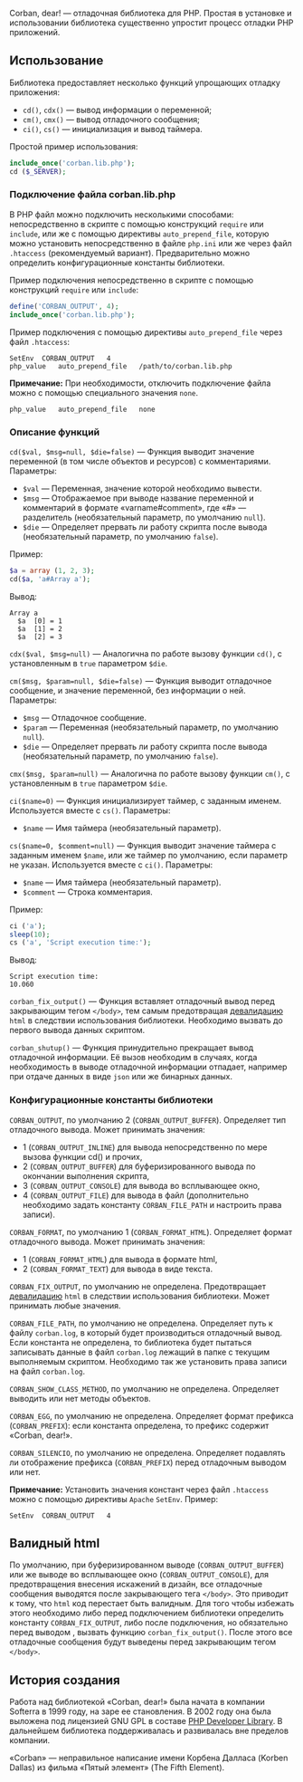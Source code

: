 Corban, dear! — отладочная библиотека для PHP. Простая в установке и использовании библиотека существенно упростит процесс отладки PHP приложений.

## Использование ##
Библиотека предоставляет несколько функций упрощающих отладку приложения:
  * `cd()`, `cdx()` — вывод информации о переменной;
  * `cm()`, `cmx()` — вывод отладочного сообщения;
  * `ci()`, `cs()` — инициализация и вывод таймера.

Простой пример использования:
```php
include_once('corban.lib.php');
cd ($_SERVER);
```

### Подключение файла corban.lib.php ###
В PHP файл можно подключить несколькими способами: непосредственно в скрипте с помощью конструкций `require` или `include`, или же с помощью директивы `auto_prepend_file`, которую можно установить непосредственно в файле `php.ini` или же через файл `.htaccess` (рекомендуемый вариант). Предварительно можно определить конфигурационные константы библиотеки.

Пример подключения непосредственно в скрипте с помощью конструкций `require` или `include`:
```php
define('CORBAN_OUTPUT', 4);
include_once('corban.lib.php');
```

Пример подключения с помощью директивы `auto_prepend_file` через файл `.htaccess`:
```
SetEnv	CORBAN_OUTPUT	4
php_value	auto_prepend_file	/path/to/corban.lib.php
```

**Примечание:** При необходимости, отключить подключение файла можно с помощью специального значения `none`.
```
php_value	auto_prepend_file	none
```

### Описание функций ###
`cd($val, $msg=null, $die=false)` — Функция выводит значение переменной (в том числе объектов и ресурсов) с комментариями. Параметры:
  * `$val` — Переменная, значение которой необходимо вывести.
  * `$msg` — Отображаемое при выводе название переменной и комментарий в формате «varname#comment», где «#» — разделитель (необязательный параметр, по умолчанию `null`).
  * `$die` — Определяет прервать ли работу скрипта после вывода (необязательный параметр, по умолчанию `false`).

Пример:
```php
$a = array (1, 2, 3);
cd($a, 'a#Array a');
```

Вывод:
```
Array a
  $a  [0] = 1
  $a  [1] = 2
  $a  [2] = 3
```

`cdx($val, $msg=null)` — Аналогична по работе вызову функции `cd()`, с установленным в `true` параметром `$die`.

`cm($msg, $param=null, $die=false)` — Функция выводит отладочное сообщение, и значение переменной, без информации о ней. Параметры:
  * `$msg` — Отладочное сообщение.
  * `$param` — Переменная (необязательный параметр, по умолчанию `null`).
  * `$die` — Определяет прервать ли работу скрипта после вывода (необязательный параметр, по умолчанию `false`).

`cmx($msg, $param=null)` — Аналогична по работе вызову функции `cm()`, с установленным в `true` параметром `$die`.

`ci($name=0)` — Функция инициализирует таймер, с заданным именем. Используется вместе с `cs()`. Параметры:
  * `$name` — Имя таймера (необязательный параметр).

`cs($name=0, $comment=null)` — Функция выводит значение таймера с заданным именем `$name`, или же таймер по умолчанию, если параметр не указан. Используется вместе с `ci()`. Параметры:
  * `$name` — Имя таймера (необязательный параметр).
  * `$comment` — Строка комментария.

Пример:
```php
ci ('a');
sleep(10);
cs ('a', 'Script execution time:');
```

Вывод:
```
Script execution time:
10.060
```

`corban_fix_output()` — Функция вставляет отладочный вывод перед закрывающим тегом `</body>`, тем самым предотвращая [девалидацию](#%D0%92%D0%B0%D0%BB%D0%B8%D0%B4%D0%BD%D1%8B%D0%B9_html.md) `html` в следствии использования библиотеки. Необходимо вызвать до первого вывода данных скриптом.

`corban_shutup()` — Функция принудительно прекращает вывод отладочной информации. Её вызов необходим в случаях, когда необходимость в выводе отладочной информации отпадает, например при отдаче данных в виде `json` или же бинарных данных.

### Конфигурационные константы библиотеки ###
`CORBAN_OUTPUT`, по умолчанию 2 (`CORBAN_OUTPUT_BUFFER`). Определяет тип отладочного вывода. Может принимать значения:
  * 1 (`CORBAN_OUTPUT_INLINE`) для вывода непосредственно по мере вызова функции cd() и прочих,
  * 2 (`CORBAN_OUTPUT_BUFFER`) для буферизированного вывода по окончании выполнения скрипта,
  * 3 (`CORBAN_OUTPUT_CONSOLE`) для вывода во всплывающее окно,
  * 4 (`CORBAN_OUTPUT_FILE`) для вывода в файл (дополнительно необходимо задать константу `CORBAN_FILE_PATH` и настроить права записи).

`CORBAN_FORMAT`, по умолчанию 1 (`CORBAN_FORMAT_HTML`). Определяет формат отладочного вывода. Может принимать значения:
  * 1 (`CORBAN_FORMAT_HTML`) для вывода в формате html,
  * 2 (`CORBAN_FORMAT_TEXT`) для вывода в виде текста.

`CORBAN_FIX_OUTPUT`, по умолчанию не определена. Предотвращает [девалидацию](#%D0%92%D0%B0%D0%BB%D0%B8%D0%B4%D0%BD%D1%8B%D0%B9_html) `html` в следствии использования библиотеки. Может принимать любые значения.

`CORBAN_FILE_PATH`, по умолчанию не определена. Определяет путь к файлу `corban.log`, в который будет производиться отладочный вывод. Если константа не определена, то библиотека будет пытаться записывать данные в файл `corban.log` лежащий в папке с текущим выполняемым скриптом. Необходимо так же установить права записи на файл `corban.log`.

`CORBAN_SHOW_CLASS_METHOD`, по умолчанию не определена. Определяет выводить или нет методы объектов.

`CORBAN_EGG`, по умолчанию не определена. Определяет формат префикса (`CORBAN_PREFIX`): если константа определена, то префикс содержит «Corban, dear!».

`CORBAN_SILENCIO`, по умолчанию не определена. Определяет подавлять ли отображение префикса (`CORBAN_PREFIX`) перед отладочным выводом или нет.

**Примечание:** Установить значения констант через файл `.htaccess` можно с помощью директивы `Apache` `SetEnv`. Пример:
```
SetEnv	CORBAN_OUTPUT	4
```

## Валидный html ##
По умолчанию, при буферизированном выводе (`CORBAN_OUTPUT_BUFFER`) или же выводе во всплывающее окно (`CORBAN_OUTPUT_CONSOLE`), для предотвращения внесения искажений в дизайн, все отладочные сообщения выводятся после закрывающего тега `</body>`. Это приводит к тому, что `html` код перестает быть валидным. Для того чтобы избежать этого необходимо либо перед подключением библиотеки определить константу `CORBAN_FIX_OUTPUT`, либо после подключения, но обязательно перед выводом , вызвать функцию `corban_fix_output()`. После этого все отладочные сообщения будут выведены перед закрывающим тегом `</body>`.

## История создания ##
Работа над библиотекой «Corban, dear!» была начата в компании Softerra в 1999 году, на заре ее становления. В 2002 году она была выложена под лицензией GNU GPL в составе [PHP Developer Library](http://www.softerra.com/products_php-library.htm). В дальнейшем библиотека поддерживалась и развивалась вне пределов компании.

«Corban» — неправильное написание имени Корбена Далласа (Korben Dallas) из фильма «Пятый элемент» (The Fifth Element).
